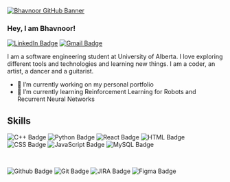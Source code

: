 [![Bhavnoor GitHub Banner](./assets/GitHubHeader.png)](https://braydoncoyer.dev)
### Hey, I am Bhavnoor!

[![LinkedIn Badge](https://img.shields.io/badge/LinkedIn-Profile-informational?style=flat&logo=linkedin&logoColor=white&color=0D76A8)](https://www.linkedin.com/in/bhavnoor-kaur/)
[![Gmail Badge](https://img.shields.io/badge/Gmail-Contact-blue?style=flat&logo=gmail&logoColor=white&color=0D76A8)](https://mail.google.com/mail/?view=cm&fs=1&tf=1&to=bhavnoorks@gmail.com)

I am a software engineering student at University of Alberta. I love exploring different tools and technologies and learning new things. I am a coder, an artist, a dancer and a guitarist. 

- 🔭 I’m currently working on my personal portfolio
- 🌱 I’m currently learning Reinforcement Learning for Robots and Recurrent Neural Networks



## Skills
![C++ Badge](https://img.shields.io/badge/Code-C++-2c9c91?style=flat&logo=cplusplus&logoColor=white)
![Python Badge](https://img.shields.io/badge/Code-Python-2c9c91?style=flat&logo=python&logoColor=white)
![React Badge](https://img.shields.io/badge/Code-React-2c9c91?style=flat&logo=react&logoColor=white)
![HTML Badge](https://img.shields.io/badge/Code-HTML-2c9c91?style=flat&logo=html5&logoColor=white)
![CSS Badge](https://img.shields.io/badge/Style-CSS-2c9c91?style=flat&logo=css3&logoColor=white)
![JavaScript Badge](https://img.shields.io/badge/Code-JavaScript-2c9c91?style=flat&logo=javascript&logoColor=white)
![MySQL Badge](https://img.shields.io/badge/Code-MySQL-2c9c91?style=flat&logo=mysql&logoColor=white)

<br>

![Github Badge](https://img.shields.io/badge/Tools-GitHub-2c9c91?style=flat&logo=github&logoColor=white)
![Git Badge](https://img.shields.io/badge/Tools-Git-2c9c91?style=flat&logo=git&logoColor=white)
![JIRA Badge](https://img.shields.io/badge/Tools-JIRA-2c9c91?style=flat&logo=JIRA-Software&logoColor=white)
![Figma Badge](https://img.shields.io/badge/Tools-Figma-2c9c91?style=flat&logo=figma&logoColor=white)



<!--
**Bhavnoor-Kaur/Bhavnoor-Kaur** is a ✨ _special_ ✨ repository because its `README.md` (this file) appears on your GitHub profile.

Here are some ideas to get you started:

- 🔭 I’m currently working on ...
- 🌱 I’m currently learning ...
- 👯 I’m looking to collaborate on ...
- 🤔 I’m looking for help with ...
- 💬 Ask me about ...
- 📫 How to reach me: ...
- 😄 Pronouns: ...
- ⚡ Fun fact: ...
-->
